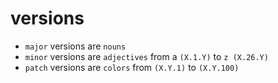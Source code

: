 
# versions
  * `major` versions are `nouns`
  * `minor` versions are `adjectives` from a `(X.1.Y)` to `z (X.26.Y)`
  * `patch` versions are `colors` from `(X.Y.1)` to `(X.Y.100)`


